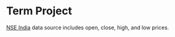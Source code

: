 # Term Project

[NSE India](https://www.kaggle.com/datasets/rohanrao/nifty50-stock-market-data) data source includes open, close, high, and low prices.
